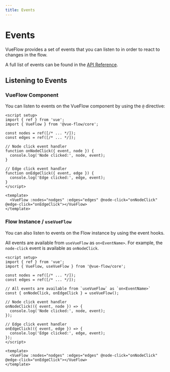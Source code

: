 ```yaml
---
title: Events
---
```


# Events

VueFlow provides a set of events that you can listen to in order to react to changes in the flow.

A full list of events can be found in the [API Reference](/typedocs/interfaces/FlowEvents.html).

## Listening to Events

### VueFlow Component

You can listen to events on the VueFlow component by using the `@` directive:

```vue
<script setup>
import { ref } from 'vue';  
import { VueFlow } from '@vue-flow/core';

const nodes = ref([/* ... */]);
const edges = ref([/* ... */]);

// Node click event handler
function onNodeClick({ event, node }) {
  console.log('Node clicked:', node, event);
}

// Edge click event handler
function onEdgeClick({ event, edge }) {
  console.log('Edge clicked:', edge, event);
}
</script>

<template>
  <VueFlow :nodes="nodges" :edges="edges" @node-click="onNodeClick" @edge-click="onEdgeClick"></VueFlow>
</template>
```

### Flow Instance / `useVueFlow`

You can also listen to events on the Flow instance by using the event hooks.

All events are available from `useVueFlow` as `on<EventName>`. For example, the `node-click` event is available as `onNodeClick`.

```vue
<script setup>
import { ref } from 'vue';
import { VueFlow, useVueFlow } from '@vue-flow/core';

const nodes = ref([/* ... */]);
const edges = ref([/* ... */]);

// All events are available from `useVueFlow` as `on<EventName>`
const { onNodeClick, onEdgeClick } = useVueFlow();

// Node click event handler
onNodeClick(({ event, node }) => {
  console.log('Node clicked:', node, event);
});

// Edge click event handler
onEdgeClick(({ event, edge }) => {
  console.log('Edge clicked:', edge, event);
});
</script>

<template>
  <VueFlow :nodes="nodges" :edges="edges" @node-click="onNodeClick" @edge-click="onEdgeClick"></VueFlow>
</template>
```
